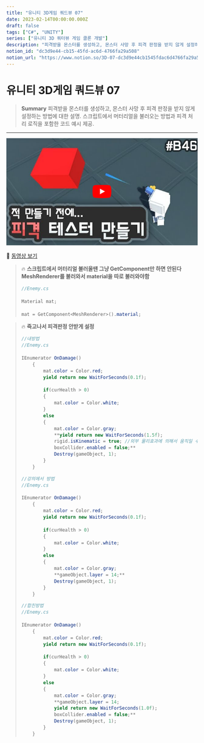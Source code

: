 ```yaml
---
title: "유니티 3D게임 쿼드뷰 07"
date: 2023-02-14T00:00:00.000Z
draft: false
tags: ["C#", "UNITY"]
series: ["유니티 3D 쿼터뷰 게임 클론 개발"]
description: "피격받을 몬스터를 생성하고, 몬스터 사망 후 피격 판정을 받지 않게 설정하는 방법에 대한 설명. 스크립트에서 머터리얼을 불러오는 방법과 피격 처리 로직을 포함한 코드 예시 제공."
notion_id: "dc3d9e44-cb15-45fd-ac6d-4766fa29a508"
notion_url: "https://www.notion.so/3D-07-dc3d9e44cb1545fdac6d4766fa29a508"
---
```


# 유니티 3D게임 쿼드뷰 07

> **Summary**
> 피격받을 몬스터를 생성하고, 몬스터 사망 후 피격 판정을 받지 않게 설정하는 방법에 대한 설명. 스크립트에서 머터리얼을 불러오는 방법과 피격 처리 로직을 포함한 코드 예시 제공.

---

![Image](image_625b97a92de5.png)

🎥 [동영상 보기](https://www.youtube.com/watch?v=IoaPxcSHwEM&list=PLO-mt5Iu5TeYkrBzWKuTCl6IUm_bA6BKy&index=9)

> 🔥 **스크립트에서 머터리얼 불러올땐 그냥 GetComponent만 하면 안된다 MeshRenderer를 불러와서 material을 따로 불러와야함**
> ```c#
> //Enemy.cs
>
> Material mat;
>
> mat = GetComponent<MeshRenderer>().material;
> ```
>
>

> 🔥 **죽고나서 피격판정 안받게 설정**
> ```c#
> //내방법
> //Enemy.cs
>
> IEnumerator OnDamage()
>     {
>         mat.color = Color.red;
>         yield return new WaitForSeconds(0.1f);
>
>         if(curHealth > 0)
>         {
>             mat.color = Color.white;
>         }
>         else
>         {
>             mat.color = Color.gray;
>             **yield return new WaitForSeconds(1.5f);
>             rigid.isKinematic = true; //외부 물리효과에 의해서 움직일 수 없게 변경
>             boxCollider.enabled = false;**
>             Destroy(gameObject, 1);
>         }
>     }
> ```
>
> ```c#
> //강의에서 방법
> //Enemy.cs
>
> IEnumerator OnDamage()
>     {
>         mat.color = Color.red;
>         yield return new WaitForSeconds(0.1f);
>
>         if(curHealth > 0)
>         {
>             mat.color = Color.white;
>         }
>         else
>         {
>             mat.color = Color.gray;
>             **gameObject.layer = 14;**
>             Destroy(gameObject, 1);
>         }
>     }
> ```
>
> ```c#
> //합친방법
> //Enemy.cs
>
> IEnumerator OnDamage()
>     {
>         mat.color = Color.red;
>         yield return new WaitForSeconds(0.1f);
>
>         if(curHealth > 0)
>         {
>             mat.color = Color.white;
>         }
>         else
>         {
>             mat.color = Color.gray;
>             **gameObject.layer = 14;
>             yield return new WaitForSeconds(1.0f);
>             boxCollider.enabled = false;**
>             Destroy(gameObject, 1);
>         }
>     }
> ```
>
>


